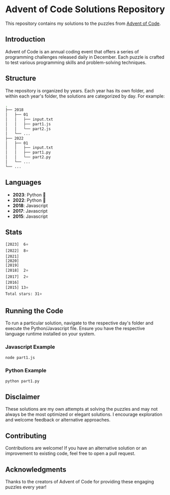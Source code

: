 # Advent of Code Solutions Repository

This repository contains my solutions to the puzzles from [Advent of Code](https://adventofcode.com/).

## Introduction

Advent of Code is an annual coding event that offers a series of programming challenges released daily in December. Each puzzle is crafted to test various programming skills and problem-solving techniques.

## Structure

The repository is organized by years. Each year has its own folder, and within each year's folder, the solutions are categorized by day. For example:

```bash
.
├── 2018
│   ├── 01
│   │   ├── input.txt
│   │   ├── part1.js
│   │   └── part2.js
│   └── ...
├── 2022
│   ├── 01
│   │   ├── input.txt
│   │   ├── part1.py
│   │   └── part2.py
│   └── ...
└── ...
```

## Languages

- **2023**: Python 🐍
- **2022**: Python 🐍
- **2018**: Javascript
- **2017**: Javascript
- **2015**: Javascript

## Stats

```text
[2023]  6⭐️
[2022]  8⭐️
[2021]
[2020]
[2019]
[2018]  2⭐️
[2017]  2⭐️
[2016]
[2015] 13⭐️
Total stars: 31⭐️
```

## Running the Code

To run a particular solution, navigate to the respective day's folder and execute the Python/Javascript file. Ensure you have the respective language runtime installed on your system.

### Javascript Example

```bash
node part1.js
```

### Python Example

```bash
python part1.py
```

## Disclaimer

These solutions are my own attempts at solving the puzzles and may not always be the most optimized or elegant solutions. I encourage exploration and welcome feedback or alternative approaches.

## Contributing

Contributions are welcome! If you have an alternative solution or an improvement to existing code, feel free to open a pull request.

## Acknowledgments

Thanks to the creators of Advent of Code for providing these engaging puzzles every year!
